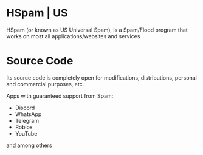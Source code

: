 # HSpam | US
 
HSpam (or known as US Universal Spam), is a Spam/Flood program that works on most all applications/websites and services

# Source Code
Its source code is completely open for modifications, distributions, personal and commercial purposes, etc.

Apps with guaranteed support from Spam:
 - Discord
 - WhatsApp
 - Telegram
 - Roblox
 - YouTube

and among others
